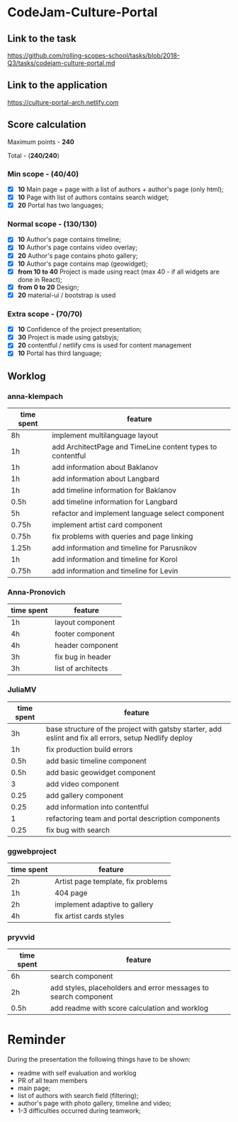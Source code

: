 # CodeJam-Culture-Portal

## Link to the task

https://github.com/rolling-scopes-school/tasks/blob/2018-Q3/tasks/codejam-culture-portal.md

## Link to the application

https://culture-portal-arch.netlify.com

## Score calculation
Maximum points - **240**

Total - (**240/240**)

### Min scope - (**40/40**)
- [x] **10** Main page + page with a list of authors + author's page (only html);
- [x] **10** Page with list of authors contains search widget;
- [x] **20** Portal has two languages;

### Normal scope - (**130/130**)
- [x] **10** Author's page contains timeline;
- [x] **10** Author's page contains video overlay;
- [x] **20** Author's page contains photo gallery;
- [x] **10** Author's page contains map (geowidget);
- [x] **from 10 to 40** Project is made using react (max 40 - if all widgets are done in React);
- [x] **from 0 to 20** Design;
- [x] **20** material-ui / bootstrap is used 

### Extra scope - (**70/70**)
- [x] **10** Confidence of the project presentation;
- [x] **30** Project is made using gatsbyjs;
- [x] **20** contentful / netlify cms is used for content management
- [x] **10** Portal has third language;

## Worklog

### anna-klempach
| time spent | feature |
|-------------|-------------|
| 8h | implement multilanguage layout |
| 1h | add ArchitectPage and TimeLine content types to contentful |
| 1h | add information about Baklanov |
| 1h | add information about Langbard |
| 1h | add timeline information for Baklanov |
| 0.5h | add timeline information for Langbard |
| 5h | refactor and implement language select component |
| 0.75h | implement artist card component |
| 0.75h | fix problems with queries and page linking |
| 1.25h | add information and timeline for Parusnikov |
| 1h | add information and timeline for Korol |
| 0.75h | add information and timeline for Levin |

### Anna-Pronovich
| time spent | feature |
|------------|-------------|
| 1h | layout component|
| 4h | footer component|
| 4h | header component|
| 3h | fix bug in header|
| 3h | list of architects|

### JuliaMV
| time spent | feature |
|-------------|-------------|
| 3h | base structure of the project with gatsby starter, add eslint and fix all errors, setup Nedlify deploy |
| 1h | fix production build errors |
| 0.5h | add basic timeline component |
| 0.5h | add basic geowidget component |
| 3 | add video component |
| 0.25 | add gallery component |
| 0.25 | add information into contentful |
| 1 | refactoring team and portal description components |
| 0.25 | fix bug with search |


### ggwebproject
| time spent | feature |
|------------|-------------|
| 2h | Artist page template, fix problems |
| 1h | 404 page |
| 2h | implement adaptive to gallery |
| 4h | fix artist cards styles |

### pryvvid
| time spent | feature |
|------------|-------------|
| 6h | search component |
| 2h | add styles, placeholders and error messages to search component |
| 0.5h | add readme with score calculation and worklog |

# Reminder
During the presentation the following things have to be shown:

- readme with self evaluation and worklog
- PR of all team members
- main page;
- list of authors with search field (filtering);
- author's page with photo gallery, timeline and video;
- 1-3 difficulties occurred during teamwork;
